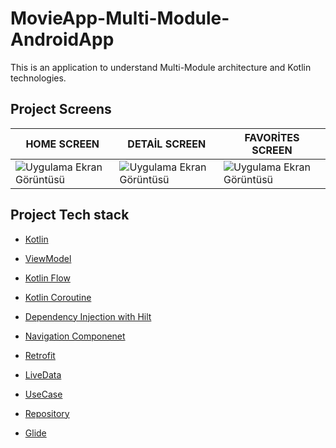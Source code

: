 # MovieApp-Multi-Module-AndroidApp
This is an application to understand Multi-Module architecture and Kotlin technologies.


## Project Screens
HOME SCREEN | DETAİL SCREEN | FAVORİTES SCREEN | 
--- | --- | --- | 
![Uygulama Ekran Görüntüsü](https://user-images.githubusercontent.com/85341568/229292015-b901ecd3-3e14-4779-bf7f-15335313f198.png) |![Uygulama Ekran Görüntüsü](https://user-images.githubusercontent.com/85341568/229292046-cd52374b-39d9-4f8c-8f5a-1d683058cb7b.png) |![Uygulama Ekran Görüntüsü](https://user-images.githubusercontent.com/85341568/229292054-9fdb1373-2518-4293-b8b4-7e9782f49561.png) |

## Project Tech stack 

- [Kotlin](https://developer.android.com/kotlin)
 
- [ViewModel](https://developer.android.com/topic/libraries/architecture/viewmodel)

- [Kotlin Flow](https://developer.android.com/kotlin/flow)

- [Kotlin Coroutine](https://developer.android.com/kotlin/coroutines)
 
- [Dependency Injection with Hilt](https://developer.android.com/training/dependency-injection/hilt-android)

- [Navigation Componenet](https://developer.android.com/guide/navigation)

- [Retrofit](https://square.github.io/retrofit/)

- [LiveData](https://developer.android.com/topic/libraries/architecture/livedata)

- [UseCase](https://developer.android.com/topic/architecture/domain-layer)

- [Repository](https://developer.android.com/topic/architecture/data-layer)

- [Glide ](https://github.com/bumptech/glide)

